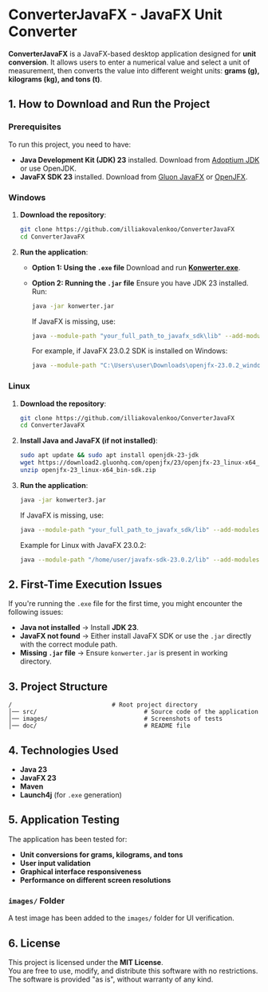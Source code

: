 # ConverterJavaFX - JavaFX Unit Converter

**ConverterJavaFX** is a JavaFX-based desktop application designed for **unit conversion**. It allows users to enter a numerical value and select a unit of measurement, then converts the value into different weight units: **grams (g), kilograms (kg), and tons (t)**.

## 1. How to Download and Run the Project

### **Prerequisites**

To run this project, you need to have:

- **Java Development Kit (JDK) 23** installed. Download from [Adoptium JDK](https://adoptium.net/) or use OpenJDK.
- **JavaFX SDK 23** installed. Download from [Gluon JavaFX](https://gluonhq.com/products/javafx/) or [OpenJFX](https://openjfx.io/).

### **Windows**

1. **Download the repository**:

   ```sh
   git clone https://github.com/illiakovalenkoo/ConverterJavaFX
   cd ConverterJavaFX
   ```

2. **Run the application**:

   - **Option 1: Using the `.exe` file**
     Download and run [**Konwerter.exe**](./Konwerter.exe).

   - **Option 2: Running the `.jar` file**
     Ensure you have JDK 23 installed. Run:

     ```sh
     java -jar konwerter.jar
     ```

     If JavaFX is missing, use:

     ```sh
     java --module-path "your_full_path_to_javafx_sdk\lib" --add-modules javafx.controls,javafx.fxml -jar "your_full_path_to_project\ConverterJavaFX\src\konwerter3\out\artifacts\konwerter3_jar\konwerter3.jar""
     ```

     For example, if JavaFX 23.0.2 SDK is installed on Windows:

     ```sh
     java --module-path "C:\Users\user\Downloads\openjfx-23.0.2_windows-x64_bin-sdk\javafx-sdk-23.0.2\lib" --add-modules javafx.controls,javafx.fxml -jar "C:\Users\user\IdeaProjects\ConverterJavaFX\src\konwerter3\out\artifacts\konwerter3_jar\konwerter3.jar"
     ```

### **Linux**

1. **Download the repository**:

   ```sh
   git clone https://github.com/illiakovalenkoo/ConverterJavaFX
   cd ConverterJavaFX
   ```

2. **Install Java and JavaFX (if not installed)**:

   ```sh
   sudo apt update && sudo apt install openjdk-23-jdk
   wget https://download2.gluonhq.com/openjfx/23/openjfx-23_linux-x64_bin-sdk.zip
   unzip openjfx-23_linux-x64_bin-sdk.zip
   ```

3. **Run the application**:

   ```sh
   java -jar konwerter3.jar
   ```

   If JavaFX is missing, use:

   ```sh
   java --module-path "your_full_path_to_javafx_sdk/lib" --add-modules javafx.controls,javafx.fxml -jar konwerter3.jar
   ```

   Example for Linux with JavaFX 23.0.2:
   ```sh
   java --module-path "/home/user/javafx-sdk-23.0.2/lib" --add-modules javafx.controls,javafx.fxml -jar konwerter3.jar
   ```

## 2. First-Time Execution Issues

If you're running the `.exe` file for the first time, you might encounter the following issues:

- **Java not installed** → Install **JDK 23**.
- **JavaFX not found** → Either install JavaFX SDK or use the `.jar` directly with the correct module path.
- **Missing `.jar` file** → Ensure `konwerter.jar` is present in working directory.

## 3. Project Structure

```
/                            # Root project directory
│── src/                              # Source code of the application
│── images/                           # Screenshots of tests
│── doc/                              # README file
```

## 4. Technologies Used

- **Java 23**
- **JavaFX 23**
- **Maven**
- **Launch4j** (for `.exe` generation)

## 5. Application Testing

The application has been tested for:

- **Unit conversions for grams, kilograms, and tons**
- **User input validation**
- **Graphical interface responsiveness**
- **Performance on different screen resolutions**

### `images/` Folder

A test image has been added to the `images/` folder for UI verification.

## 6. License

This project is licensed under the **MIT License**.  
You are free to use, modify, and distribute this software with no restrictions.  
The software is provided "as is", without warranty of any kind.


